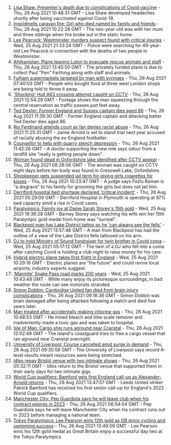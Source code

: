 1. [Lisa Shaw: Presenter's death due to complications of Covid vaccine](https://www.bbc.co.uk/news/uk-england-tyne-58330796?at_medium=RSS&at_campaign=KARANGA) - Thu, 26 Aug 2021 10:48:31 GMT - Lisa Shaw developed headaches shortly after being vaccinated against Covid-19.
2. [Ingoldmells caravan fire: Girl who died named by family and friends](https://www.bbc.co.uk/news/uk-england-lincolnshire-58341567?at_medium=RSS&at_campaign=KARANGA) - Thu, 26 Aug 2021 10:22:28 GMT - The two-year-old was with her mum and three siblings when fire broke out in the static home.
3. [Lee Peacock: Westminster murders suspect found with critical injuries](https://www.bbc.co.uk/news/uk-england-london-58337432?at_medium=RSS&at_campaign=KARANGA) - Wed, 25 Aug 2021 21:33:24 GMT - Police were searching for 49-year-old Lee Peacock in connection with the deaths of two people in Westminster.
4. [Afghanistan: Plane leaving Luton to evacuate rescue animals and staff](https://www.bbc.co.uk/news/uk-england-beds-bucks-herts-58340272?at_medium=RSS&at_campaign=KARANGA) - Thu, 26 Aug 2021 13:45:50 GMT - The privately funded plane is due to collect Paul "Pen" Farthing along with staff and animals.
5. [Fulham supermarkets targeted by man with syringes](https://www.bbc.co.uk/news/uk-58338121?at_medium=RSS&at_campaign=KARANGA) - Thu, 26 Aug 2021 07:40:03 GMT - People who bought food at three west London shops are being told to throw it away.
6. ['Shocking' Hull A63 crossing attempt caught on CCTV](https://www.bbc.co.uk/news/uk-england-humber-58345196?at_medium=RSS&at_campaign=KARANGA) - Thu, 26 Aug 2021 12:54:29 GMT - Footage shows the man squeezing through the central reservation as traffic passes just feet away.
7. [Ted Dexter: Former England and Sussex captain dies aged 86](https://www.bbc.co.uk/sport/cricket/58337771?at_medium=RSS&at_campaign=KARANGA) - Thu, 26 Aug 2021 11:39:30 GMT - Former England captain and attacking batter Ted Dexter dies aged 86.
8. [Rio Ferdinand attends court as fan denies racist abuse](https://www.bbc.co.uk/news/uk-england-birmingham-58343281?at_medium=RSS&at_campaign=KARANGA) - Thu, 26 Aug 2021 11:25:31 GMT - Jamie Arnold is set to stand trial next year accused of racially abusing the ex-England footballer.
9. [Counsellor to help with quarry stench depression](https://www.bbc.co.uk/news/uk-england-stoke-staffordshire-58342429?at_medium=RSS&at_campaign=KARANGA) - Thu, 26 Aug 2021 11:42:26 GMT - A doctor supporting the new role says odour from a landfill site "really is getting people down".
10. [Woman found dead in Oxfordshire lake identified after CCTV appeal](https://www.bbc.co.uk/news/uk-england-oxfordshire-58340568?at_medium=RSS&at_campaign=KARANGA) - Thu, 26 Aug 2021 08:28:06 GMT - The woman was caught on CCTV eight days before her body was found in Cresswell Lake, Oxfordshire.
11. [Shopkeeper gets suspended jail term for giving girls cigarettes for kisses](https://www.bbc.co.uk/news/uk-england-gloucestershire-58340121?at_medium=RSS&at_campaign=KARANGA) - Thu, 26 Aug 2021 10:23:47 GMT - A judge says Fozlu Raman is "a disgrace" to his family for grooming the girls but does not jail him.
12. [Derriford hospital bed shortage declared 'critical incident'](https://www.bbc.co.uk/news/uk-england-devon-58336417?at_medium=RSS&at_campaign=KARANGA) - Thu, 26 Aug 2021 05:29:09 GMT - Derriford Hospital in Plymouth is operating at 97% bed capacity amid a rise in Covid cases.
13. [Paralympics: Family joy at Dame Sarah Storey's 15th gold](https://www.bbc.co.uk/news/uk-england-manchester-58332983?at_medium=RSS&at_campaign=KARANGA) - Wed, 25 Aug 2021 19:36:28 GMT - Barney Storey says watching his wife win her 15th Paralympic gold medal from home was "surreal".
14. [Blackpool man has Lake District tattoo so he 'can always see the fells'](https://www.bbc.co.uk/news/uk-england-cumbria-58333283?at_medium=RSS&at_campaign=KARANGA) - Wed, 25 Aug 2021 13:57:48 GMT - A man from Blackpool has had the outline of a view of the Lake District fells tattooed on his arm.
15. [DJ to hold Ministry of Sound fundraiser for twin brother in Covid coma](https://www.bbc.co.uk/news/uk-england-london-58320210?at_medium=RSS&at_campaign=KARANGA) - Wed, 25 Aug 2021 05:17:12 GMT - The twin of a DJ who fell into a coma after catching Covid is holding a club night to raise money for his care.
16. [Hybrid electric plane takes first flight in England](https://www.bbc.co.uk/news/uk-england-devon-58329161?at_medium=RSS&at_campaign=KARANGA) - Wed, 25 Aug 2021 10:29:16 GMT - Electric planes are "the future" and could revive local airports, industry experts suggest.
17. ['Marmite' Snake Pass road marks 200 years](https://www.bbc.co.uk/news/uk-england-derbyshire-58329767?at_medium=RSS&at_campaign=KARANGA) - Wed, 25 Aug 2021 10:43:48 GMT - While many enjoy its picturesque surroundings, in bad weather the route can see motorists stranded.
18. [Simon Dobbin: Cambridge United fan died from brain injury complications](https://www.bbc.co.uk/news/uk-england-essex-58341602?at_medium=RSS&at_campaign=KARANGA) - Thu, 26 Aug 2021 09:18:36 GMT - Simon Dobbin was brain damaged after being attacked following a match and died five years later.
19. [Man treated after accidentally making chlorine gas](https://www.bbc.co.uk/news/uk-england-bristol-58328981?at_medium=RSS&at_campaign=KARANGA) - Thu, 26 Aug 2021 10:48:53 GMT - He mixed bleach and lime scale remover and inadvertently made a toxic gas and was taken to hospital.
20. [Isle of Man: Cargo ship runs aground near Cranstal](https://www.bbc.co.uk/news/world-europe-isle-of-man-58342316?at_medium=RSS&at_campaign=KARANGA) - Thu, 26 Aug 2021 12:02:49 GMT - The island's coastguard tries to free a cargo vessel that ran aground near Cranstal overnight.
21. [University of Liverpool: Course cancelled amid surge in demand](https://www.bbc.co.uk/news/uk-england-merseyside-58332335?at_medium=RSS&at_campaign=KARANGA) - Thu, 26 Aug 2021 09:35:58 GMT - The University of Liverpool says record A-level results meant resources were being stretched.
22. [Idles repay Bristol venue with two intimate shows](https://www.bbc.co.uk/news/uk-england-bristol-58331442?at_medium=RSS&at_campaign=KARANGA) - Thu, 26 Aug 2021 05:32:11 GMT - Idles return to the Bristol venue that supported them in their early days for two intimate gigs.
23. [World Cup qualifiers: Bamford gets first England call-up as Alexander-Arnold returns](https://www.bbc.co.uk/sport/football/58345316?at_medium=RSS&at_campaign=KARANGA) - Thu, 26 Aug 2021 13:47:57 GMT - Leeds United striker Patrick Bamford has received his first senior call-up for England's 2022 World Cup qualifiers.
24. [Manchester City: Pep Guardiola says he will leave club when his contract expires in 2023](https://www.bbc.co.uk/sport/football/58339343?at_medium=RSS&at_campaign=KARANGA) - Thu, 26 Aug 2021 06:54:04 GMT - Pep Guardiola says he will leave Manchester City when his contract runs out in 2023 before managing a national team.
25. [Tokyo Paralympics: Lee Pearson wins 12th gold as GB enjoy cycling and swimming success](https://www.bbc.co.uk/sport/disability-sport/58338980?at_medium=RSS&at_campaign=KARANGA) - Thu, 26 Aug 2021 13:49:09 GMT - Lee Pearson wins his 12th gold medal as Great Britain enjoy a successful day two at the Tokyo Paralympics
